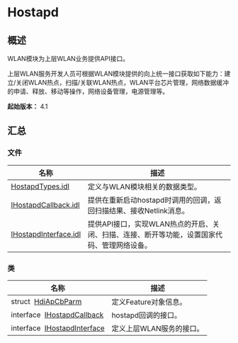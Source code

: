 # Hostapd


## 概述

WLAN模块为上层WLAN业务提供API接口。

上层WLAN服务开发人员可根据WLAN模块提供的向上统一接口获取如下能力：建立/关闭WLAN热点，扫描/关联WLAN热点，WLAN平台芯片管理，网络数据缓冲的申请、释放、移动等操作，网络设备管理，电源管理等。

**起始版本：** 4.1


## 汇总


### 文件

| 名称 | 描述 | 
| -------- | -------- |
| [HostapdTypes.idl](_hostapd_types_8idl.md) | 定义与WLAN模块相关的数据类型。 | 
| [IHostapdCallback.idl](_i_hostapd_callback_8idl.md) | 提供在重新启动hostapd时调用的回调，返回扫描结果、接收Netlink消息。 | 
| [IHostapdInterface.idl](_i_hostapd_interface_8idl.md) | 提供API接口，实现WLAN热点的开启、关闭、扫描、连接、断开等功能，设置国家代码、管理网络设备。 | 


### 类

| 名称 | 描述 | 
| -------- | -------- |
| struct&nbsp;&nbsp;[HdiApCbParm](_hdi_ap_cb_parm.md) | 定义Feature对象信息。 | 
| interface&nbsp;&nbsp;[IHostapdCallback](interface_i_hostapd_callback.md) | hostapd回调的接口。 | 
| interface&nbsp;&nbsp;[IHostapdInterface](interface_i_hostapd_interface.md) | 定义上层WLAN服务的接口。 | 
